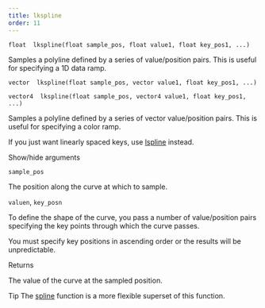 ```yaml
---
title: lkspline
order: 11
---
```

`float  lkspline(float sample_pos, float value1, float key_pos1, ...)`

Samples a polyline defined by a series of value/position pairs.
This is useful for specifying a 1D data ramp.

`vector  lkspline(float sample_pos, vector value1, float key_pos1, ...)`

`vector4  lkspline(float sample_pos, vector4 value1, float key_pos1, ...)`

Samples a polyline defined by a series of vector value/position pairs.
This is useful for specifying a color ramp.

If you just want linearly spaced keys, use [lspline](lspline.html "Samples a polyline defined by linearly spaced values.") instead.

Show/hide arguments

`sample_pos`

The position along the curve at which to sample.

`valuen`, `key_posn`

To define the shape of the curve, you pass a number of value/position pairs specifying the key points through which the curve passes.

You must specify key positions in ascending order or the results will be unpredictable.

Returns

The value of the curve at the sampled position.

Tip
The [spline](spline.html "Samples a value along a polyline or spline curve.") function is a more flexible superset of this function.
